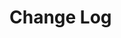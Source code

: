 # Change Log

<!--
## DATE, vx.x.x

### Notable changes

### Breaking changes

### Known issues

### Contributors

---
-->
